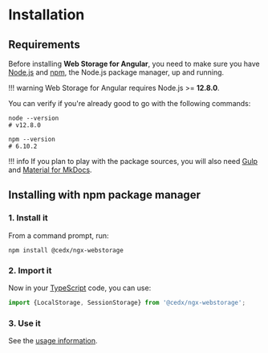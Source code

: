 # Installation

## Requirements
Before installing **Web Storage for Angular**, you need to make sure you have [Node.js](https://nodejs.org)
and [npm](https://www.npmjs.com), the Node.js package manager, up and running.

!!! warning
    Web Storage for Angular requires Node.js >= **12.8.0**.

You can verify if you're already good to go with the following commands:

```shell
node --version
# v12.8.0

npm --version
# 6.10.2
```

!!! info
    If you plan to play with the package sources, you will also need
    [Gulp](https://gulpjs.com) and [Material for MkDocs](https://squidfunk.github.io/mkdocs-material).

## Installing with npm package manager

### 1. Install it
From a command prompt, run:

```shell
npm install @cedx/ngx-webstorage
```

### 2. Import it
Now in your [TypeScript](https://www.typescriptlang.org) code, you can use:

```ts
import {LocalStorage, SessionStorage} from '@cedx/ngx-webstorage';
```

### 3. Use it
See the [usage information](usage/api.md).
